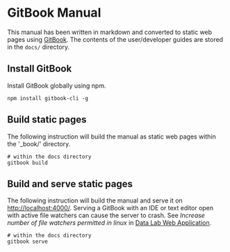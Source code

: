 # GitBook Manual

This manual has been written in markdown and converted to static web pages using
[GitBook](https://github.com/GitbookIO/gitbook/). The contents of the
user/developer guides are stored in the `docs/` directory.

## Install GitBook

Install GitBook globally using npm.

`npm install gitbook-cli -g`

## Build static pages

The following instruction will build the manual as static web pages within the '_book/'
directory.

```
# within the docs directory
gitbook build
```

## Build and serve static pages

The following instruction will build the manual and serve it on [http://localhost:4000/](localhost:4000).
Serving a GitBook with an IDE or text editor open with active file watchers can cause
the server to crash. See _Increase number of file watchers permitted in linux_ in
[Data Lab Web Application](../datalab-app/README.md).

```
# within the docs directory
gitbook serve
```
